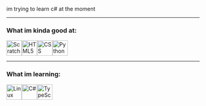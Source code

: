 im trying to learn c# at the moment

-- --
<!--Credits to Drominito for the idea-->
### What im kinda good at:
<img src="https://store-images.s-microsoft.com/image/apps.40776.14205598541777108.d0471565-31cc-4061-beba-0830f2c9a787.eba0a281-e478-4e81-887e-5751e6b77e41?h=210" alt="Scratch 3 (i had to learn it fot school)" width="40" height="40"><img src="https://cdn.jsdelivr.net/gh/devicons/devicon/icons/html5/html5-original.svg" width="40" height="40" alt="HTML5"><img src="https://cdn.jsdelivr.net/gh/devicons/devicon/icons/css3/css3-original.svg" width="40" height="40" alt="CSS"><img src="https://cdn.jsdelivr.net/gh/devicons/devicon/icons/python/python-original.svg" width="40" height="40" alt="Python">
-- --
### What im learning:
<img src="https://cdn.jsdelivr.net/gh/devicons/devicon/icons/linux/linux-original.svg" width="40" height="40" alt="Linux"><img src="https://cdn.jsdelivr.net/gh/devicons/devicon/icons/csharp/csharp-original.svg" width="40" height="40" alt="C#"><img src="https://cdn.jsdelivr.net/gh/devicons/devicon/icons/typescript/typescript-original.svg" width="40" height="40" alt="TypeScript">
